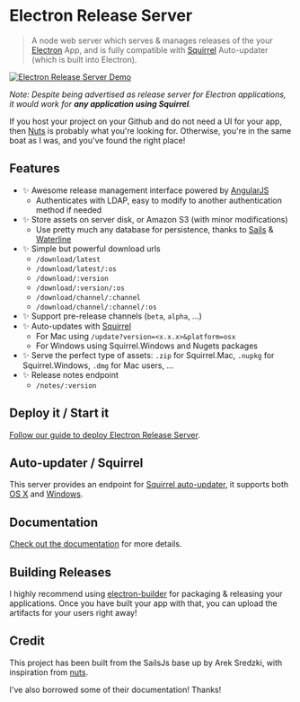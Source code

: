 # Electron Release Server
>A node web server which serves & manages releases of the your [Electron](http://electron.atom.io) App, and is fully compatible with [Squirrel](https://github.com/Squirrel) Auto-updater (which is built into Electron).

[![Electron Release Server Demo](https://j.gifs.com/wpyY1X.gif)](https://youtu.be/lvT7rfB01iA)

_Note: Despite being advertised as release server for Electron applications, it would work for **any application using Squirrel**._

If you host your project on your Github and do not need a UI for your app, then [Nuts](https://github.com/GitbookIO/nuts) is probably what you're looking for. Otherwise, you're in the same boat as I was, and you've found the right place!

## Features
- :sparkles: Awesome release management interface powered by [AngularJS](https://angularjs.org)
    - Authenticates with LDAP, easy to modify to another authentication method if needed
- :sparkles: Store assets on server disk, or Amazon S3 (with minor modifications)
    - Use pretty much any database for persistence, thanks to [Sails](http://sailsjs.org) & [Waterline](http://waterlinejs.org)
- :sparkles: Simple but powerful download urls
    - `/download/latest`
    - `/download/latest/:os`
    - `/download/:version`
    - `/download/:version/:os`
    - `/download/channel/:channel`
    - `/download/channel/:channel/:os`
- :sparkles: Support pre-release channels (`beta`, `alpha`, ...)
- :sparkles: Auto-updates with [Squirrel](https://github.com/Squirrel)
    - For Mac using `/update?version=<x.x.x>&platform=osx`
    - For Windows using Squirrel.Windows and Nugets packages
- :sparkles: Serve the perfect type of assets: `.zip` for Squirrel.Mac, `.nupkg` for Squirrel.Windows, `.dmg` for Mac users, ...
- :sparkles: Release notes endpoint
    - `/notes/:version`

## Deploy it / Start it

[Follow our guide to deploy Electron Release Server](docs/deploy.md).

## Auto-updater / Squirrel

This server provides an endpoint for [Squirrel auto-updater](https://github.com/atom/electron/blob/master/docs/api/auto-updater.md), it supports both [OS X](docs/update-osx.md) and [Windows](docs/update-windows.md).

## Documentation

[Check out the documentation](docs/) for more details.

## Building Releases
I highly recommend using [electron-builder](https://github.com/loopline-systems/electron-builder) for packaging & releasing your applications. Once you have built your app with that, you can upload the artifacts for your users right away!

## Credit
This project has been built from the SailsJs base up by Arek Sredzki, with inspiration from [nuts](https://github.com/GitbookIO/nuts).

I've also borrowed some of their documentation! Thanks!
